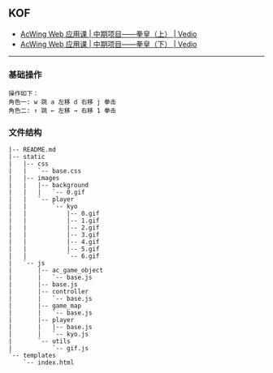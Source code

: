 ## KOF
- [AcWing Web 应用课 | 中期项目——拳皇（上） | Vedio](https://www.acwing.com/video/3830/)
- [AcWing Web 应用课 | 中期项目——拳皇（下） | Vedio](https://www.acwing.com/video/3833/)
***
### 基础操作
```
操作如下：
角色一: w 跳 a 左移 d 右移 j 拳击 
角色二: ↑ 跳 ← 左移 → 右移 1 拳击
```
### 文件结构
```
|-- README.md
|-- static
|   |-- css
|   |   `-- base.css
|   |-- images
|   |   |-- background
|   |   |   `-- 0.gif
|   |   `-- player
|   |       `-- kyo
|   |           |-- 0.gif
|   |           |-- 1.gif
|   |           |-- 2.gif
|   |           |-- 3.gif
|   |           |-- 4.gif
|   |           |-- 5.gif
|   |           `-- 6.gif
|   `-- js
|       |-- ac_game_object
|       |   `-- base.js
|       |-- base.js
|       |-- controller
|       |   `-- base.js
|       |-- game_map
|       |   `-- base.js
|       |-- player
|       |   |-- base.js
|       |   `-- kyo.js
|       `-- utils
|           `-- gif.js
`-- templates
    `-- index.html
```
